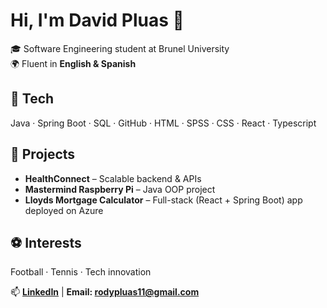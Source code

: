 # Hi, I'm David Pluas 👋  

🎓 Software Engineering student at Brunel University   
🌍 Fluent in **English & Spanish**  

## 🔧 Tech  
Java · Spring Boot · SQL · GitHub · HTML · SPSS · CSS · React · Typescript

## 📌 Projects  
- **HealthConnect** – Scalable backend & APIs  
- **Mastermind Raspberry Pi** – Java OOP project  
- **Lloyds Mortgage Calculator** – Full-stack (React + Spring Boot) app deployed on Azure  

## ⚽ Interests  
Football · Tennis · Tech innovation  

📫 **[LinkedIn](https://www.linkedin.com/in/david-pluas)** | **Email: rodypluas11@gmail.com**

